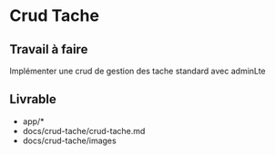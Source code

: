 # Crud Tache

## Travail à faire

Implémenter une crud de gestion des tache standard avec adminLte

## Livrable

- app/*
- docs/crud-tache/crud-tache.md
- docs/crud-tache/images